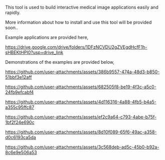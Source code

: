 This tool is used to build interactive medical image applications easily and rapidly. 

More information about how to install and use this tool will be provided soon..

Example applications are provided here,

https://drive.google.com/drive/folders/1DFzNCVDU2gZVEgdHcfF1h-sHBEKtHPI0?usp=drive_link

Demonstrations of the examples are provided below,

https://github.com/user-attachments/assets/386b9557-474a-48d3-b850-51bbf3e12aff

https://github.com/user-attachments/assets/682505f8-be19-4f3c-a5c0-24fb9efcabf4

https://github.com/user-attachments/assets/4d116316-4a88-4fb5-b4a5-a355c95ffc87

https://github.com/user-attachments/assets/ef2c9a64-c793-4abe-b75f-1bf2f24e690c

https://github.com/user-attachments/assets/8d10f089-65f6-49ac-a358-d0c6193ca5da

https://github.com/user-attachments/assets/3c568deb-ad5c-45b0-b92a-8c6e9e506a53

